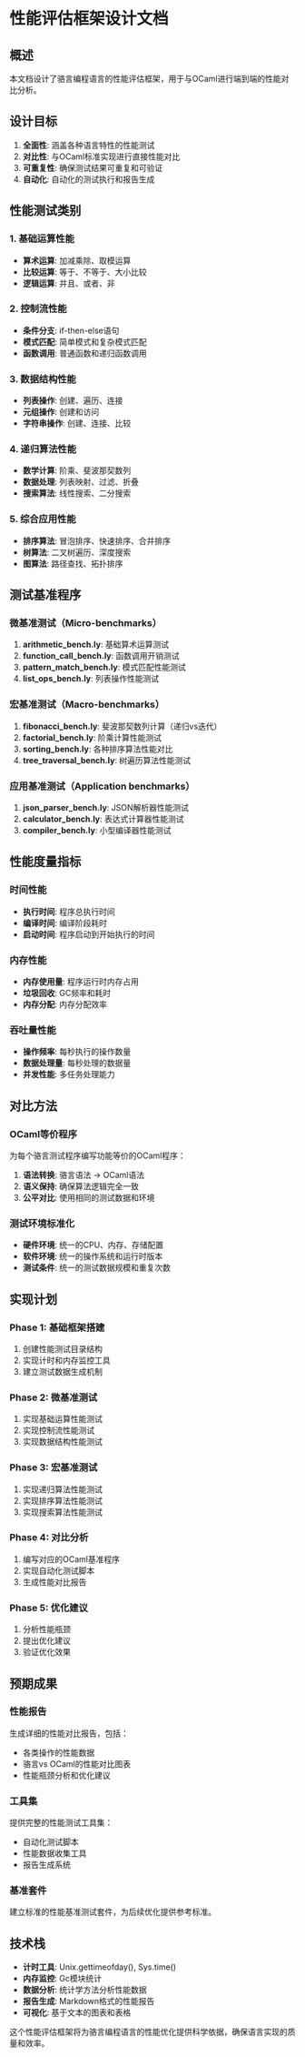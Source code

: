 # 性能评估框架设计文档

## 概述

本文档设计了骆言编程语言的性能评估框架，用于与OCaml进行端到端的性能对比分析。

## 设计目标

1. **全面性**: 涵盖各种语言特性的性能测试
2. **对比性**: 与OCaml标准实现进行直接性能对比
3. **可重复性**: 确保测试结果可重复和可验证
4. **自动化**: 自动化的测试执行和报告生成

## 性能测试类别

### 1. 基础运算性能
- **算术运算**: 加减乘除、取模运算
- **比较运算**: 等于、不等于、大小比较
- **逻辑运算**: 并且、或者、非

### 2. 控制流性能
- **条件分支**: if-then-else语句
- **模式匹配**: 简单模式和复杂模式匹配
- **函数调用**: 普通函数和递归函数调用

### 3. 数据结构性能
- **列表操作**: 创建、遍历、连接
- **元组操作**: 创建和访问
- **字符串操作**: 创建、连接、比较

### 4. 递归算法性能
- **数学计算**: 阶乘、斐波那契数列
- **数据处理**: 列表映射、过滤、折叠
- **搜索算法**: 线性搜索、二分搜索

### 5. 综合应用性能
- **排序算法**: 冒泡排序、快速排序、合并排序
- **树算法**: 二叉树遍历、深度搜索
- **图算法**: 路径查找、拓扑排序

## 测试基准程序

### 微基准测试（Micro-benchmarks）

1. **arithmetic_bench.ly**: 基础算术运算测试
2. **function_call_bench.ly**: 函数调用开销测试
3. **pattern_match_bench.ly**: 模式匹配性能测试
4. **list_ops_bench.ly**: 列表操作性能测试

### 宏基准测试（Macro-benchmarks）

1. **fibonacci_bench.ly**: 斐波那契数列计算（递归vs迭代）
2. **factorial_bench.ly**: 阶乘计算性能测试
3. **sorting_bench.ly**: 各种排序算法性能对比
4. **tree_traversal_bench.ly**: 树遍历算法性能测试

### 应用基准测试（Application benchmarks）

1. **json_parser_bench.ly**: JSON解析器性能测试
2. **calculator_bench.ly**: 表达式计算器性能测试
3. **compiler_bench.ly**: 小型编译器性能测试

## 性能度量指标

### 时间性能
- **执行时间**: 程序总执行时间
- **编译时间**: 编译阶段耗时
- **启动时间**: 程序启动到开始执行的时间

### 内存性能
- **内存使用量**: 程序运行时内存占用
- **垃圾回收**: GC频率和耗时
- **内存分配**: 内存分配效率

### 吞吐量性能
- **操作频率**: 每秒执行的操作数量
- **数据处理量**: 每秒处理的数据量
- **并发性能**: 多任务处理能力

## 对比方法

### OCaml等价程序
为每个骆言测试程序编写功能等价的OCaml程序：

1. **语法转换**: 骆言语法 → OCaml语法
2. **语义保持**: 确保算法逻辑完全一致
3. **公平对比**: 使用相同的测试数据和环境

### 测试环境标准化
- **硬件环境**: 统一的CPU、内存、存储配置
- **软件环境**: 统一的操作系统和运行时版本
- **测试条件**: 统一的测试数据规模和重复次数

## 实现计划

### Phase 1: 基础框架搭建
1. 创建性能测试目录结构
2. 实现计时和内存监控工具
3. 建立测试数据生成机制

### Phase 2: 微基准测试
1. 实现基础运算性能测试
2. 实现控制流性能测试
3. 实现数据结构性能测试

### Phase 3: 宏基准测试
1. 实现递归算法性能测试
2. 实现排序算法性能测试
3. 实现搜索算法性能测试

### Phase 4: 对比分析
1. 编写对应的OCaml基准程序
2. 实现自动化测试脚本
3. 生成性能对比报告

### Phase 5: 优化建议
1. 分析性能瓶颈
2. 提出优化建议
3. 验证优化效果

## 预期成果

### 性能报告
生成详细的性能对比报告，包括：
- 各类操作的性能数据
- 骆言vs OCaml的性能对比图表
- 性能瓶颈分析和优化建议

### 工具集
提供完整的性能测试工具集：
- 自动化测试脚本
- 性能数据收集工具
- 报告生成系统

### 基准套件
建立标准的性能基准测试套件，为后续优化提供参考标准。

## 技术栈

- **计时工具**: Unix.gettimeofday(), Sys.time()
- **内存监控**: Gc模块统计
- **数据分析**: 统计学方法分析性能数据
- **报告生成**: Markdown格式的性能报告
- **可视化**: 基于文本的图表和表格

这个性能评估框架将为骆言编程语言的性能优化提供科学依据，确保语言实现的质量和效率。